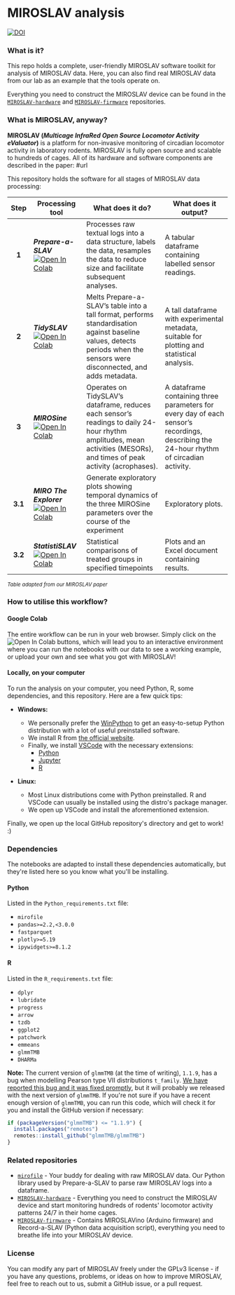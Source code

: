 # MIROSLAV analysis 
[![DOI](https://zenodo.org/badge/DOI/10.5281/zenodo.12191590.svg)](https://doi.org/10.5281/zenodo.12191590)

### What is it?

This repo holds a complete, user-friendly MIROSLAV software toolkit for analysis of MIROSLAV data. Here, you can also find real MIROSLAV data from our lab as an example that the tools operate on.

Everything you need to construct the MIROSLAV device can be found in the [`MIROSLAV-hardware`](https://github.com/davorvr/MIROSLAV-hardware) and [`MIROSLAV-firmware`](https://github.com/davorvr/MIROSLAV-firmware) repositories.

### What is MIROSLAV, anyway?

**MIROSLAV (_Multicage InfraRed Open Source Locomotor Activity eValuator_)** is a platform for non-invasive monitoring of circadian locomotor activity in laboratory rodents. MIROSLAV is fully open source and scalable to hundreds of cages. All of its hardware and software components are described in the paper: #url

This repository holds the software for all stages of MIROSLAV data processing:

| **Step** | **Processing tool**                                                                                                                                                                                            | **What does it do?**                                                                                                                                                      | **What does it output?**                                                                                                                |
|:--------:|----------------------------------------------------------------------------------------------------------------------------------------------------------------------------------------------------------------|---------------------------------------------------------------------------------------------------------------------------------------------------------------------------|-----------------------------------------------------------------------------------------------------------------------------------------|
| **1**    | **_Prepare-a-SLAV_** [![Open In Colab](https://colab.research.google.com/assets/colab-badge.svg)](https://colab.research.google.com/github/davorvr/MIROSLAV-analysis/blob/main/1_Prepare-a-SLAV.ipynb)         | Processes raw textual logs into a data structure, labels the data, resamples the data to reduce size and facilitate subsequent analyses.                                  | A tabular dataframe containing labelled sensor readings.                                                                                |
| **2**    | **_TidySLAV_** [![Open In Colab](https://colab.research.google.com/assets/colab-badge.svg)](https://colab.research.google.com/github/davorvr/MIROSLAV-analysis/blob/main/2_TidySLAV.ipynb)               | Melts Prepare-a-SLAV’s table into a tall format, performs standardisation against baseline values, detects periods when the sensors were disconnected, and adds metadata. | A tall dataframe with experimental metadata, suitable for plotting and statistical analysis.                                            |
| **3**    | **_MIROSine_** [![Open In Colab](https://colab.research.google.com/assets/colab-badge.svg)](https://colab.research.google.com/github/davorvr/MIROSLAV-analysis/blob/main/3_MIROSine.ipynb)                     | Operates on TidySLAV’s dataframe, reduces each sensor’s readings to daily 24-hour rhythm amplitudes, mean activities (MESORs), and times of peak activity (acrophases).   | A dataframe containing three parameters for every day of each sensor’s recordings, describing the 24-hour rhythm of circadian activity. |
| **3.1**  | **_MIRO The Explorer_** [![Open In Colab](https://colab.research.google.com/assets/colab-badge.svg)](https://colab.research.google.com/github/davorvr/MIROSLAV-analysis/blob/main/3-1_MIRO_The_Explorer.ipynb) | Generate exploratory plots showing temporal dynamics of the three MIROSine parameters over the course of the experiment                                                   | Exploratory plots.                                                                                                                      |
| **3.2**  | **_StatistiSLAV_** [![Open In Colab](https://colab.research.google.com/assets/colab-badge.svg)](https://colab.research.google.com/github/davorvr/MIROSLAV-analysis/blob/main/3-2_StatistiSLAV.ipynb)           | Statistical comparisons of treated groups in specified timepoints                                                                                                         | Plots and an Excel document containing results.                                                                                         |

<sup>_Table adapted from our MIROSLAV paper_</sup>

### How to utilise this workflow?

#### Google Colab
 
The entire workflow can be run in your web browser. Simply click on the ![Open In Colab](https://colab.research.google.com/assets/colab-badge.svg) buttons, which will lead you to an interactive environment where you can run the notebooks with our data to see a working example, or upload your own and see what you got with MIROSLAV!

#### Locally, on your computer

To run the analysis on your computer, you need Python, R, some dependencies, and this repository. Here are a few quick tips:

* **Windows:**
  * We personally prefer the [WinPython](https://winpython.github.io/) to get an easy-to-setup Python distribution with a lot of useful preinstalled software.
  * We install R from [the official website](https://cran.r-project.org/bin/windows/base/).
  * Finally, we install [VSCode](https://code.visualstudio.com/download) with the necessary extensions:
    * [Python](https://marketplace.visualstudio.com/items?itemName=ms-python.python)
    * [Jupyter](https://marketplace.visualstudio.com/items?itemName=ms-toolsai.jupyter) 
    * [R](https://marketplace.visualstudio.com/items?itemName=REditorSupport.r)

* **Linux:**

  * Most Linux distributions come with Python preinstalled. R and VSCode can usually be installed using the distro's package manager.
  * We open up VSCode and install the aforementioned extension.

Finally, we open up the local GitHub repository's directory and get to work! :\)

### Dependencies

The notebooks are adapted to install these dependencies automatically, but they're listed here so you know what you'll be installing.

#### Python

Listed in the `Python_requirements.txt` file:

* `mirofile`
* `pandas>=2.2,<3.0.0`
* `fastparquet`
* `plotly>=5.19`
* `ipywidgets>=8.1.2`

#### R

Listed in the `R_requirements.txt` file:

* `dplyr`
* `lubridate`
* `progress`
* `arrow`
* `tzdb`
* `ggplot2`
* `patchwork`
* `emmeans`
* `glmmTMB`
* `DHARMa`

**Note:** The current version of `glmmTMB` (at the time of writing), `1.1.9`, has a bug when modelling Pearson type VII distributions `t_family`. [We have reported this bug and it was fixed promptly](https://github.com/glmmTMB/glmmTMB/issues/1024), but it will probably we released with the next version of `glmmTMB`. If you're not sure if you have a recent enough version of `glmmTMB`, you can run this code, which will check it for you and install the GitHub version if necessary:

  ```R
  if (packageVersion("glmmTMB") <= "1.1.9") {
    install.packages("remotes")
    remotes::install_github("glmmTMB/glmmTMB")
  }
  ```

### Related repositories

* [`mirofile`](https://github.com/davorvr/mirofile) - Your buddy for dealing with raw MIROSLAV data. Our Python library used by Prepare-a-SLAV to parse raw MIROSLAV logs into a dataframe.
* [`MIROSLAV-hardware`](https://github.com/davorvr/MIROSLAV-hardware) - Everything you need to construct the MIROSLAV device and start monitoring hundreds of rodents' locomotor activity patterns 24/7 in their home cages.
* [`MIROSLAV-firmware`](https://github.com/davorvr/MIROSLAV-firmware) - Contains MIROSLAVino (Arduino firmware) and Record-a-SLAV (Python data acquisition script), everything you need to breathe life into your MIROSLAV device.

### License

You can modify any part of MIROSLAV freely under the GPLv3 license - if you have any questions, problems, or ideas on how to improve MIROSLAV, feel free to reach out to us, submit a GitHub issue, or a pull request.
